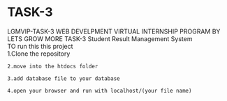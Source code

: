 # TASK-3
LGMVIP-TASK-3 
WEB DEVELPMENT VIRTUAL INTERNSHIP PROGRAM BY LETS GROW MORE 
TASK-3 Student Result Management System  
  TO run this this project  
    1.Clone the repository
    
    2.move into the htdocs folder
    
    3.add database file to your database
    
    4.open your browser and run with localhost/(your file name)
